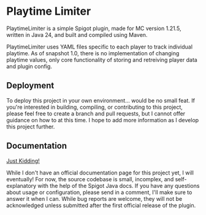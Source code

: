 
# Playtime Limiter

PlaytimeLimiter is a simple Spigot plugin, made for MC version 1.21.5, written in Java 24, and built and compiled using Maven. 

PlaytimeLimiter uses YAML files specific to each player to track individual playtime. As of snapshot 1.0, there is no implementation of changing playtime values, only core functionality of storing and retreiving player data and plugin config.


## Deployment

To deploy this project in your own environment...   would be no small feat. If you're interested in building, compiling, or contributing to this project, please feel free to create a branch and pull requests, but I cannot offer guidance on how to at this time. I hope to add more information as I develop this project further. 

## Documentation

[Just Kidding!](https://www.youtube.com/watch?v=dQw4w9WgXcQ)

While I don't have an official documentation page for this project yet, I will eventually! For now, the source codebase is small, incomplex, and self-explanatory with the help of the Spigot Java docs. If you have any questions about usage or configuration, please send in a comment, I'll make sure to answer it when I can. While bug reports are welcome, they will not be acknowledged unless submitted after the first official release of the plugin.

